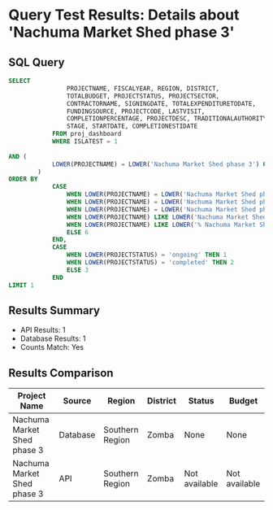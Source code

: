 # Query Test Results: Details about 'Nachuma Market Shed phase 3'

## SQL Query
```sql
SELECT 
                PROJECTNAME, FISCALYEAR, REGION, DISTRICT,
                TOTALBUDGET, PROJECTSTATUS, PROJECTSECTOR,
                CONTRACTORNAME, SIGNINGDATE, TOTALEXPENDITURETODATE,
                FUNDINGSOURCE, PROJECTCODE, LASTVISIT,
                COMPLETIONPERCENTAGE, PROJECTDESC, TRADITIONALAUTHORITY,
                STAGE, STARTDATE, COMPLETIONESTIDATE
            FROM proj_dashboard
            WHERE ISLATEST = 1
            
AND (
            LOWER(PROJECTNAME) = LOWER('Nachuma Market Shed phase 3') OR LOWER(PROJECTNAME) = LOWER('Nachuma Market Shed phase 3 project') OR LOWER(PROJECTNAME) = LOWER('Nachuma Market Shed phase 3 construction') OR LOWER(PROJECTNAME) LIKE LOWER('Nachuma Market Shed phase 3%') OR LOWER(PROJECTNAME) LIKE LOWER('% Nachuma Market Shed phase 3 %')
        )
ORDER BY
            CASE 
                WHEN LOWER(PROJECTNAME) = LOWER('Nachuma Market Shed phase 3') THEN 1
                WHEN LOWER(PROJECTNAME) = LOWER('Nachuma Market Shed phase 3 project') THEN 2
                WHEN LOWER(PROJECTNAME) = LOWER('Nachuma Market Shed phase 3 construction') THEN 3
                WHEN LOWER(PROJECTNAME) LIKE LOWER('Nachuma Market Shed phase 3%') THEN 4
                WHEN LOWER(PROJECTNAME) LIKE LOWER('% Nachuma Market Shed phase 3 %') THEN 5
                ELSE 6
            END,
            CASE 
                WHEN LOWER(PROJECTSTATUS) = 'ongoing' THEN 1
                WHEN LOWER(PROJECTSTATUS) = 'completed' THEN 2
                ELSE 3
            END
LIMIT 1
```

## Results Summary
* API Results: 1
* Database Results: 1
* Counts Match: Yes

## Results Comparison

| Project Name | Source | Region | District | Status | Budget |
|--------------|---------|---------|-----------|---------|----------|
| Nachuma Market Shed phase 3 | Database | Southern Region | Zomba | None | None |
| Nachuma Market Shed phase 3 | API | Southern Region | Zomba | Not available | Not available |
